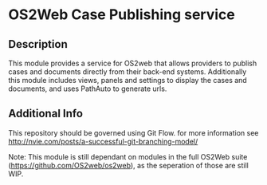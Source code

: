OS2Web Case Publishing service
==============================

Description
-----------
This module provides a service for OS2web that allows providers
to publish cases and documents directly from their back-end systems.
Additionally this module includes views, panels and settings to display
the cases and documents, and uses PathAuto to generate urls.

Additional Info
---------------
This repository should be governed using Git Flow. for more information see
http://nvie.com/posts/a-successful-git-branching-model/

Note: This module is still dependant on modules in the full OS2Web suite
(https://github.com/OS2web/os2web), as the seperation of those are still WIP.
